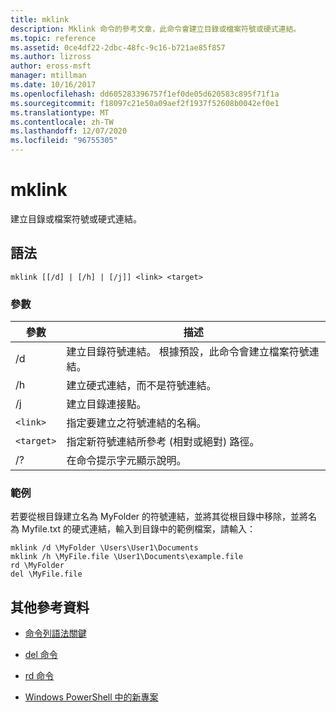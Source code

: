```yaml
---
title: mklink
description: Mklink 命令的參考文章，此命令會建立目錄或檔案符號或硬式連結。
ms.topic: reference
ms.assetid: 0ce4df22-2dbc-48fc-9c16-b721ae85f857
ms.author: lizross
author: eross-msft
manager: mtillman
ms.date: 10/16/2017
ms.openlocfilehash: dd605283396757f1ef0de05d620583c895f71f1a
ms.sourcegitcommit: f18097c21e50a09aef2f1937f52608b0042ef0e1
ms.translationtype: MT
ms.contentlocale: zh-TW
ms.lasthandoff: 12/07/2020
ms.locfileid: "96755305"
---
```

# <a name="mklink"></a>mklink

建立目錄或檔案符號或硬式連結。

## <a name="syntax"></a>語法

```
mklink [[/d] | [/h] | [/j]] <link> <target>
```

### <a name="parameters"></a>參數

| 參數 | 描述 |
| --------- | ----------- |
| /d | 建立目錄符號連結。 根據預設，此命令會建立檔案符號連結。 |
| /h | 建立硬式連結，而不是符號連結。 |
| /j | 建立目錄連接點。 |
| `<link>` | 指定要建立之符號連結的名稱。 |
| `<target>` | 指定新符號連結所參考 (相對或絕對) 路徑。 |
| /? | 在命令提示字元顯示說明。 |

### <a name="examples"></a>範例

若要從根目錄建立名為 MyFolder 的符號連結，並將其從根目錄中移除，並將名為 Myfile.txt 的硬式連結，輸入到目錄中的範例檔案，請輸入：

```
mklink /d \MyFolder \Users\User1\Documents
mklink /h \MyFile.file \User1\Documents\example.file
rd \MyFolder
del \MyFile.file
```

## <a name="additional-references"></a>其他參考資料

- [命令列語法關鍵](command-line-syntax-key.md)

- [del 命令](del.md)

- [rd 命令](rd.md)

- [Windows PowerShell 中的新專案](/powershell/module/microsoft.powershell.management/new-item?view=powershell-6)
